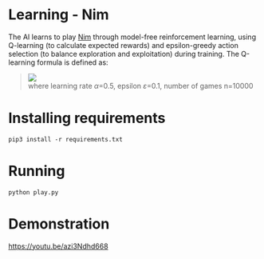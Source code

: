 # Learning - Nim 
The AI learns to play [Nim](https://en.wikipedia.org/wiki/Nim) through model-free reinforcement learning, using Q-learning (to calculate expected rewards) and epsilon-greedy action selection (to balance exploration and exploitation) during training. The Q-learning formula is defined as:
> <img src="https://render.githubusercontent.com/render/math?math=\LARGE%20Q(s,a)%20\leftarrow%20Q(s,a)%20%2B%20\alpha(newEstimate%20-%20oldEstimate)"> <br>
> where learning rate _&alpha;_=0.5, epsilon _&epsilon;_=0.1, number of games n=10000  <br>

# Installing requirements
`pip3 install -r requirements.txt`

# Running
`python play.py`

# Demonstration
https://youtu.be/azi3Ndhd668
